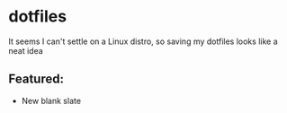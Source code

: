 # dotfiles
It seems I can't settle on a Linux distro, so saving my dotfiles looks like a neat idea

## Featured:

 - New blank slate
